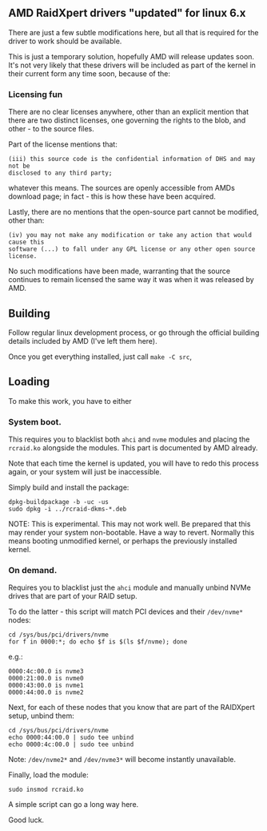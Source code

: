 ## AMD RaidXpert drivers "updated" for linux 6.x

There are just a few subtle modifications here, but all that is required for the
driver to work should be available.

This is just a temporary solution, hopefully AMD will release updates soon.
It's not very likely that these drivers will be included as part of the kernel
in their current form any time soon, because of the:

### Licensing fun

There are no clear licenses anywhere, other than an explicit mention that there
are two distinct licenses, one governing the rights to the blob, and other - to
the source files.

Part of the license mentions that:

```
(iii) this source code is the confidential information of DHS and may not be
disclosed to any third party;
```

whatever this means. The sources are openly accessible from AMDs download
page; in fact - this is how these have been acquired.

Lastly, there are no mentions that the open-source part cannot be modified, other
than:

```
(iv) you may not make any modification or take any action that would cause this
software (...) to fall under any GPL license or any other open source license.
```

No such modifications have been made, warranting that the source continues to
remain licensed the same way it was when it was released by AMD.

## Building

Follow regular linux development process, or go through the official building
details included by AMD (I've left them here).

Once you get everything installed, just call `make -C src`,

## Loading

To make this work, you have to either

### System boot.

This requires you to blacklist both `ahci` and `nvme` modules and placing the
`rcraid.ko` alongside the modules. This part is documented by AMD already.

Note that each time the kernel is updated, you will have to redo this process
again, or your system will just be inaccessible.

Simply build and install the package:

```
dpkg-buildpackage -b -uc -us
sudo dpkg -i ../rcraid-dkms-*.deb
```

NOTE: This is experimental. This may not work well. Be prepared that this may
render your system non-bootable. Have a way to revert. Normally this means
booting unmodified kernel, or perhaps the previously installed kernel.

### On demand.

Requires you to blacklist just the `ahci` module and manually unbind NVMe
drives that are part of your RAID setup.

To do the latter - this script will match PCI devices and their `/dev/nvme*`
nodes:

```
cd /sys/bus/pci/drivers/nvme
for f in 0000:*; do echo $f is $(ls $f/nvme); done
```

e.g.:

```
0000:4c:00.0 is nvme3
0000:21:00.0 is nvme0
0000:43:00.0 is nvme1
0000:44:00.0 is nvme2
```

Next, for each of these nodes that you know that are part of the RAIDXpert
setup, unbind them:

```
cd /sys/bus/pci/drivers/nvme
echo 0000:44:00.0 | sudo tee unbind
echo 0000:4c:00.0 | sudo tee unbind
```

Note: `/dev/nvme2*` and `/dev/nvme3*` will become instantly unavailable.

Finally, load the module:

```
sudo insmod rcraid.ko
```

A simple script can go a long way here.

Good luck.
